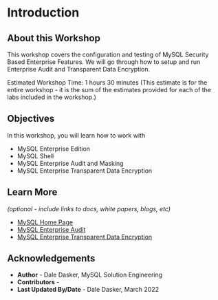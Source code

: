 # Introduction

## About this Workshop

This workshop covers the configuration and testing of MySQL Security Based Enterprise Features.  We will go through how to setup and run Enterprise Audit and Transparent Data Encryption.

Estimated Workshop Time: 1 hours 30 minutes (This estimate is for the entire workshop - it is the sum of the estimates provided for each of the labs included in the workshop.)


## Objectives


In this workshop, you will learn how to work with 
- MySQL Enterprise Edition
- MySQL Shell
- MySQL Enterprise Audit and Masking
- MySQL Enterprise Transparent Data Encryption 

## Learn More

*(optional - include links to docs, white papers, blogs, etc)*

* [MySQL Home Page](https://www.mysql.com/)
* [MySQL Enterprise Audit](https://dev.mysql.com/doc/refman/8.0/en/audit-log.html)
* [MySQL Enterprise Transparent Data Encryption](https://dev.mysql.com/doc/refman/8.0/en/innodb-data-encryption.html)

## Acknowledgements
* **Author** - Dale Dasker, MySQL Solution Engineering
* **Contributors** -  
* **Last Updated By/Date** - Dale Dasker, March 2022
